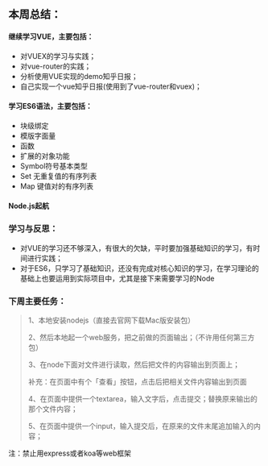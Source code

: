## 本周总结：
#### 继续学习VUE，主要包括：
- 对VUEX的学习与实践；
- 对vue-router的实践；
- 分析使用VUE实现的demo知乎日报；
- 自己实现一个vue知乎日报(使用到了vue-router和vuex)；

#### 学习ES6语法，主要包括：
- 块级绑定
- 模版字面量
- 函数
- 扩展的对象功能
- Symbol符号基本类型
- Set 无重复值的有序列表
- Map 键值对的有序列表

#### Node.js起航

### 学习与反思：
- 对VUE的学习还不够深入，有很大的欠缺，平时要加强基础知识的学习，有时间进行实践；
- 对于ES6，只学习了基础知识，还没有完成对核心知识的学习，在学习理论的基础上也要运用到实际项目中，尤其是接下来需要学习的Node

### 下周主要任务：
> 1、本地安装nodejs（直接去官网下载Mac版安装包）
>
> 2、然后本地起一个web服务，把之前做的页面输出；（不许用任何第三方包）
>
> 3、在node下面对文件进行读取，然后把文件的内容输出到页面上；
>
> 补充：在页面中有个「查看」按钮，点击后把相关文件内容输出到页面
>
> 4、在页面中提供一个textarea，输入文字后，点击提交；替换原来输出的那个文件内容；
>
> 5、在页面中提供一个input，输入提交后，在原来的文件末尾追加输入的内容；

注：禁止用express或者koa等web框架
